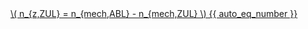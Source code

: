 <a href="/eco2_guide_center/1.%20ECO2%20Logic%20Guide/Hee1_Equation_List.html" class="equation-link" target="_blank" rel="noopener noreferrer">
  \( n_{z,ZUL} = n_{mech,ABL} - n_{mech,ZUL} \) {{ auto_eq_number }}
</a>

